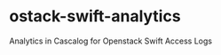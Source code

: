 ostack-swift-analytics
======================

Analytics in Cascalog for Openstack Swift Access Logs
